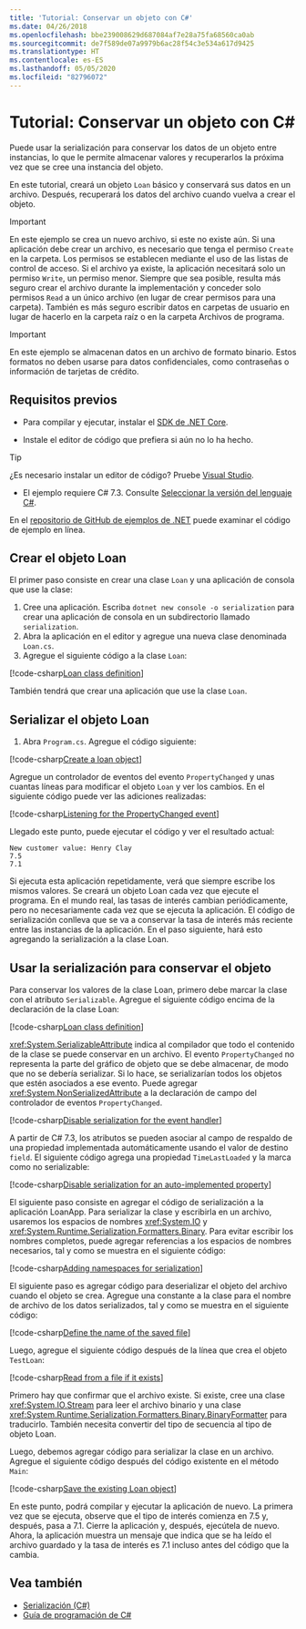 ```yaml
---
title: 'Tutorial: Conservar un objeto con C#'
ms.date: 04/26/2018
ms.openlocfilehash: bbe239008629d687084af7e28a75fa68560ca0ab
ms.sourcegitcommit: de7f589de07a9979b6ac28f54c3e534a617d9425
ms.translationtype: HT
ms.contentlocale: es-ES
ms.lasthandoff: 05/05/2020
ms.locfileid: "82796072"
---
```

# <a name="walkthrough-persisting-an-object-using-c"></a>Tutorial: Conservar un objeto con C\#

Puede usar la serialización para conservar los datos de un objeto entre instancias, lo que le permite almacenar valores y recuperarlos la próxima vez que se cree una instancia del objeto.

En este tutorial, creará un objeto `Loan` básico y conservará sus datos en un archivo. Después, recuperará los datos del archivo cuando vuelva a crear el objeto.

> [!IMPORTANT]
> En este ejemplo se crea un nuevo archivo, si este no existe aún. Si una aplicación debe crear un archivo, es necesario que tenga el permiso `Create` en la carpeta. Los permisos se establecen mediante el uso de las listas de control de acceso. Si el archivo ya existe, la aplicación necesitará solo un permiso `Write`, un permiso menor. Siempre que sea posible, resulta más seguro crear el archivo durante la implementación y conceder solo permisos `Read` a un único archivo (en lugar de crear permisos para una carpeta). También es más seguro escribir datos en carpetas de usuario en lugar de hacerlo en la carpeta raíz o en la carpeta Archivos de programa.

> [!IMPORTANT]
> En este ejemplo se almacenan datos en un archivo de formato binario. Estos formatos no deben usarse para datos confidenciales, como contraseñas o información de tarjetas de crédito.

## <a name="prerequisites"></a>Requisitos previos

- Para compilar y ejecutar, instalar el [SDK de .NET Core](https://dotnet.microsoft.com/download).

- Instale el editor de código que prefiera si aún no lo ha hecho.

> [!TIP]
> ¿Es necesario instalar un editor de código? Pruebe [Visual Studio](https://visualstudio.com/downloads).

- El ejemplo requiere C# 7.3. Consulte [Seleccionar la versión del lenguaje C#](../../../language-reference/configure-language-version.md).

En el [repositorio de GitHub de ejemplos de .NET](https://github.com/dotnet/samples/tree/master/csharp/serialization) puede examinar el código de ejemplo en línea.

## <a name="creating-the-loan-object"></a>Crear el objeto Loan

El primer paso consiste en crear una clase `Loan` y una aplicación de consola que use la clase:

1. Cree una aplicación. Escriba `dotnet new console -o serialization` para crear una aplicación de consola en un subdirectorio llamado `serialization`.
1. Abra la aplicación en el editor y agregue una nueva clase denominada `Loan.cs`.
1. Agregue el siguiente código a la clase `Loan`:

[!code-csharp[Loan class definition](../../../../../samples/snippets/csharp/serialization/Loan.cs#1)]

También tendrá que crear una aplicación que use la clase `Loan`.

## <a name="serialize-the-loan-object"></a>Serializar el objeto Loan

1. Abra `Program.cs`. Agregue el código siguiente:

[!code-csharp[Create a loan object](../../../../../samples/snippets/csharp/serialization/Program.cs#1)]

Agregue un controlador de eventos del evento `PropertyChanged` y unas cuantas líneas para modificar el objeto `Loan` y ver los cambios. En el siguiente código puede ver las adiciones realizadas:

[!code-csharp[Listening for the PropertyChanged event](../../../../../samples/snippets/csharp/serialization/Program.cs#2)]

Llegado este punto, puede ejecutar el código y ver el resultado actual:

```console
New customer value: Henry Clay
7.5
7.1
```

Si ejecuta esta aplicación repetidamente, verá que siempre escribe los mismos valores. Se creará un objeto Loan cada vez que ejecute el programa. En el mundo real, las tasas de interés cambian periódicamente, pero no necesariamente cada vez que se ejecuta la aplicación. El código de serialización conlleva que se va a conservar la tasa de interés más reciente entre las instancias de la aplicación. En el paso siguiente, hará esto agregando la serialización a la clase Loan.

## <a name="using-serialization-to-persist-the-object"></a>Usar la serialización para conservar el objeto

Para conservar los valores de la clase Loan, primero debe marcar la clase con el atributo `Serializable`. Agregue el siguiente código encima de la declaración de la clase Loan:

[!code-csharp[Loan class definition](../../../../../samples/snippets/csharp/serialization/Loan.cs#2)]

<xref:System.SerializableAttribute> indica al compilador que todo el contenido de la clase se puede conservar en un archivo. El evento `PropertyChanged` no representa la parte del gráfico de objeto que se debe almacenar, de modo que no se debería serializar. Si lo hace, se serializarían todos los objetos que estén asociados a ese evento. Puede agregar <xref:System.NonSerializedAttribute> a la declaración de campo del controlador de eventos `PropertyChanged`.

[!code-csharp[Disable serialization for the event handler](../../../../../samples/snippets/csharp/serialization/Loan.cs#3)]

A partir de C# 7.3, los atributos se pueden asociar al campo de respaldo de una propiedad implementada automáticamente usando el valor de destino `field`. El siguiente código agrega una propiedad `TimeLastLoaded` y la marca como no serializable:

[!code-csharp[Disable serialization for an auto-implemented property](../../../../../samples/snippets/csharp/serialization/Loan.cs#4)]

El siguiente paso consiste en agregar el código de serialización a la aplicación LoanApp. Para serializar la clase y escribirla en un archivo, usaremos los espacios de nombres <xref:System.IO> y <xref:System.Runtime.Serialization.Formatters.Binary>. Para evitar escribir los nombres completos, puede agregar referencias a los espacios de nombres necesarios, tal y como se muestra en el siguiente código:

[!code-csharp[Adding namespaces for serialization](../../../../../samples/snippets/csharp/serialization/Program.cs#3)]

El siguiente paso es agregar código para deserializar el objeto del archivo cuando el objeto se crea. Agregue una constante a la clase para el nombre de archivo de los datos serializados, tal y como se muestra en el siguiente código:

[!code-csharp[Define the name of the saved file](../../../../../samples/snippets/csharp/serialization/Program.cs#4)]

Luego, agregue el siguiente código después de la línea que crea el objeto `TestLoan`:

[!code-csharp[Read from a file if it exists](../../../../../samples/snippets/csharp/serialization/Program.cs#5)]

Primero hay que confirmar que el archivo existe. Si existe, cree una clase <xref:System.IO.Stream> para leer el archivo binario y una clase <xref:System.Runtime.Serialization.Formatters.Binary.BinaryFormatter> para traducirlo. También necesita convertir del tipo de secuencia al tipo de objeto Loan.

Luego, debemos agregar código para serializar la clase en un archivo. Agregue el siguiente código después del código existente en el método `Main`:

[!code-csharp[Save the existing Loan object](../../../../../samples/snippets/csharp/serialization/Program.cs#6)]

En este punto, podrá compilar y ejecutar la aplicación de nuevo. La primera vez que se ejecuta, observe que el tipo de interés comienza en 7.5 y, después, pasa a 7.1. Cierre la aplicación y, después, ejecútela de nuevo. Ahora, la aplicación muestra un mensaje que indica que se ha leído el archivo guardado y la tasa de interés es 7.1 incluso antes del código que la cambia.

## <a name="see-also"></a>Vea también

- [Serialización (C#)](index.md)
- [Guía de programación de C#](../../index.md)
